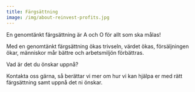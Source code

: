 ```yaml
---
title: Färgsättning
image: /img/about-reinvest-profits.jpg
---
```

En genomtänkt färgsättning är A och O för allt som ska målas!

Med en genomtänkt färgsättning ökas trivseln, värdet ökas, försäljningen ökar, människor mår bättre och arbetsmiljön förbättras.

Vad är det du önskar uppnå? 

Kontakta oss gärna, så berättar vi mer om hur vi kan hjälpa er med rätt färgsättning samt uppnå det ni önskar.
